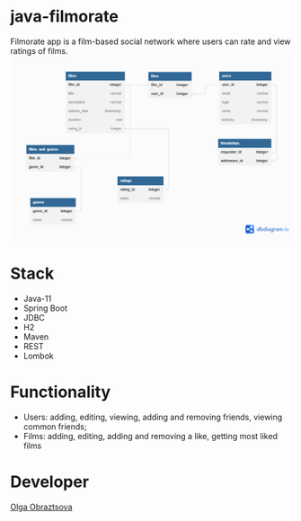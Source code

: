 # java-filmorate
Filmorate app is a film-based social network where users can rate and view ratings of films.
![Filmorate Database Diagram](src/main/resources/images/filmorate_db.png)

# Stack
- Java-11
- Spring Boot
- JDBC
- H2
- Maven
- REST
- Lombok

# Functionality
- Users: adding, editing, viewing, adding and removing friends, viewing common friends;
- Films: adding, editing, adding and removing a like, getting most liked films

# Developer
[Olga Obraztsova](https://github.com/olgaobraztsova)

